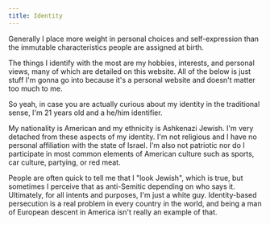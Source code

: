 ```yaml
---
title: Identity
---
```


Generally I place more weight in personal choices and self-expression than the immutable characteristics people are assigned at birth.

The things I identify with the most are my hobbies, interests, and personal views, many of which are detailed on this website. All of the below is just stuff I'm gonna go into because it's a personal website and doesn't matter too much to me.

So yeah, in case you are actually curious about my identity in the traditional sense, I'm 21 years old and a he/him identifier.

My nationality is American and my ethnicity is Ashkenazi Jewish. I'm very detached from these aspects of my identity. I'm not religious and I have no personal affiliation with the state of Israel. I'm also not patriotic nor do I participate in most common elements of American culture such as sports, car culture, partying, or red meat.

People are often quick to tell me that I "look Jewish", which is true, but sometimes I perceive that as anti-Semitic depending on who says it. Ultimately, for all intents and purposes, I'm just a white guy. Identity-based persecution is a real problem in every country in the world, and being a man of European descent in America isn't really an example of that.